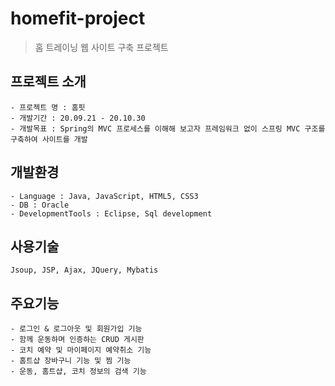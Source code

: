# homefit-project
>홈 트레이닝 웹 사이트 구축 프로젝트


## 프로젝트 소개
```
- 프로젝트 명 : 홈핏
- 개발기간 : 20.09.21 - 20.10.30
- 개발목표 : Spring의 MVC 프로세스를 이해해 보고자 프레임워크 없이 스프링 MVC 구조를 구축하여 사이트를 개발
```

## 개발환경
```
- Language : Java, JavaScript, HTML5, CSS3
- DB : Oracle 
- DevelopmentTools : Eclipse, Sql development
```
## 사용기술
```
Jsoup, JSP, Ajax, JQuery, Mybatis
```
## 주요기능
```
- 로그인 & 로그아웃 및 회원가입 기능
- 함께 운동하며 인증하는 CRUD 게시판
- 코치 예약 및 마이페이지 예약취소 기능
- 홈트샵 장바구니 기능 및 찜 기능
- 운동, 홈트샵, 코치 정보의 검색 기능 
```
